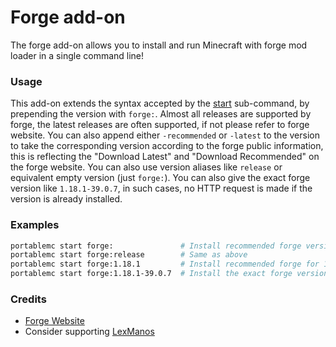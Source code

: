 # Forge add-on
The forge add-on allows you to install and run Minecraft with forge mod loader in a single command 
line!

### Usage
This add-on extends the syntax accepted by the [start](/README.md#start-the-game) sub-command, by 
prepending the version with `forge:`. Almost all releases are supported by forge, the latest 
releases are often supported, if not please refer to forge website. You can also append either
`-recommended` or `-latest` to the version to take the corresponding version according to the
forge public information, this is reflecting the "Download Latest" and "Download Recommended" on
the forge website. You can also use version aliases like `release` or equivalent empty version 
(just `forge:`). You can also give the exact forge version like `1.18.1-39.0.7`, in such cases,
no HTTP request is made if the version is already installed.

### Examples
```sh
portablemc start forge:               # Install recommended forge version for latest release
portablemc start forge:release        # Same as above
portablemc start forge:1.18.1         # Install recommended forge for 1.18.1
portablemc start forge:1.18.1-39.0.7  # Install the exact forge version 1.18.1-39.0.7
```

### Credits
- [Forge Website](https://files.minecraftforge.net/net/minecraftforge/forge/)
- Consider supporting [LexManos](https://www.patreon.com/LexManos/)
